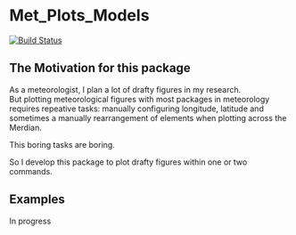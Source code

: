 # Met_Plots_Models

[![Build Status](https://travis-ci.org/zhujinxuan/Met_Plots_Models.jl.svg?branch=master)](https://travis-ci.org/zhujinxuan/Met_Plots_Models.jl)

## The Motivation for this package

As a meteorologist, I plan a lot of drafty figures in my research.  
But plotting meteorological figures with most packages in meteorology requires repeative tasks: manually configuring longitude, latitude and sometimes a manually rearrangement of elements when plotting across the Merdian.

This boring tasks are boring.

So I develop this package to plot drafty figures within one or two commands.


## Examples
In progress
